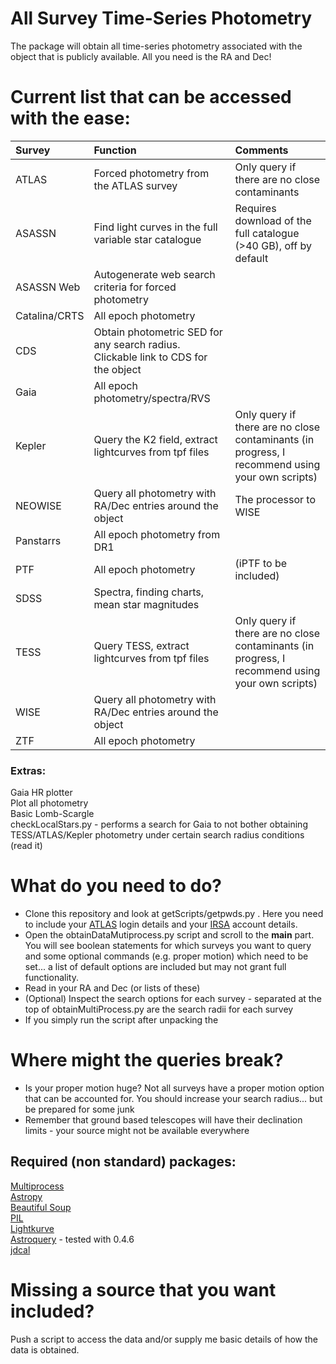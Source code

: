 # All Survey Time-Series Photometry
The package will obtain all time-series photometry associated with the object that is publicly available. All you need is the RA and Dec!

  
# Current list that can be accessed with the ease:  

| Survey      | Function  | Comments     |
| :---        |    :----   |    :----       |
| ATLAS        |    Forced photometry from the ATLAS survey     |    Only query if there are no close contaminants       |
| ASASSN        |    Find light curves in the full variable star catalogue     |    Requires download of the full catalogue (>40 GB), off by default     |
| ASASSN Web        |    Autogenerate web search criteria for forced photometry   |           |
| Catalina/CRTS        |    All epoch photometry   |           |
| CDS        |    Obtain photometric SED for any search radius. Clickable link to CDS for the object   |           |
| Gaia        |    All epoch photometry/spectra/RVS   |           |
| Kepler        |    Query the K2 field, extract lightcurves from tpf files    |       Only query if there are no close contaminants   (in progress, I recommend using your own scripts) |
| NEOWISE        |    Query all photometry with RA/Dec entries around the object   |          The processor to WISE |
| Panstarrs        |    All epoch photometry from DR1   |           |
| PTF        |    All epoch photometry   |          (iPTF to be included) |
| SDSS        |    Spectra, finding charts, mean star magnitudes   |           |
| TESS        |    Query TESS, extract lightcurves from tpf files   |        Only query if there are no close contaminants  (in progress, I recommend using your own scripts) |
| WISE        |    Query all photometry with RA/Dec entries around the object   |           |
| ZTF        |    All epoch photometry   |           |


  


### Extras:  
Gaia HR plotter  
Plot all photometry  
Basic Lomb-Scargle  
checkLocalStars.py - performs a search for Gaia to not bother obtaining TESS/ATLAS/Kepler photometry under certain search radius conditions (read it)  




# What do you need to do?
- Clone this repository and look at getScripts/getpwds.py  . Here you need to include your [ATLAS](https://fallingstar-data.com/forcedphot/) login details and your [IRSA](https://irsa.ipac.caltech.edu/Missions/ztf.html) account details.
- Open the obtainDataMutiprocess.py script and scroll to the __main__ part.  You will see boolean statements for which surveys you want to query and some optional commands (e.g. proper motion) which need to be set... a list of default options are included but may not grant full functionality.
- Read in your RA and Dec (or lists of these)
- (Optional) Inspect the search options for each survey - separated at the top of obtainMultiProcess.py are the search radii for each survey
- If you simply run the script after unpacking the

# Where might the queries break?
- Is your proper motion huge? Not all surveys have a proper motion option that can be accounted for. You should increase your search radius... but be prepared for some junk
- Remember that ground based telescopes will have their declination limits - your source might not be available everywhere
 

## Required (non standard) packages:
[Multiprocess](https://pypi.org/project/multiprocess/)  
[Astropy](https://docs.astropy.org/en/stable/install.html)  
[Beautiful Soup](https://pypi.org/project/beautifulsoup4/)  
[PIL](https://pypi.org/project/Pillow/)  
[Lightkurve](https://docs.lightkurve.org/about/install.html)  
[Astroquery](https://astroquery.readthedocs.io/en/latest/) - tested with 0.4.6  
[jdcal](https://pypi.org/project/jdcal/)  


# Missing a source that you want included?
Push a script to access the data and/or supply me basic details of how the data is obtained.




